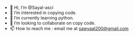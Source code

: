 - 👋 Hi, I’m @Sayal-asci
- 👀 I’m interested in copying code.
- 🌱 I’m currently learning python.
- 💞️ I’m looking to collaborate on copy code.
- 📫 How to reach me : email me at sawyaal200@gmail.com

<!---
Sayal-asci/Sayal-asci is a ✨ special ✨ repository because its `README.md` (this file) appears on your GitHub profile.
You can click the Preview link to take a look at your changes.
--->
